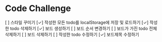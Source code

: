 # Code Challenge

[ ] 스타일 꾸미기
[✓] 작성한 모든 todo를 localStorage에 저장 및 로드하기
[✓] 작성한 todo 삭제하기
[✓] 보드 생성하기
[ ] 보드 순서 변경하기
[ ] 보드가 가진 todo 전체 삭제하기
[ ] 보드 삭제하기
[ ] 작성한 todo 수정하기
[✓] 보드제목 수정하기
